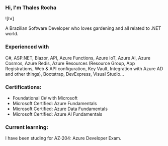 ### Hi, I'm Thales Rocha
![hr]

A Brazilian Software Developer who loves gardening and all related to .NET world.

<h3>Experienced with</h3>
C#, ASP.NET, Blazor, API, Azure Functions, Azure IoT, Azure AI, Azure Cosmos, Azure Redis, Azure Resources (Resource Group, App Registrations, Web & API configuration, Key Vault, Integration with Azure AD and other things), Bootstrap, DevExpress, Visual Studio...

<h3>Certifications:</h3>
<ul>
	<li>Foundational C# with Microsoft</li>
	<li>Microsoft Certified: Azure Fundamentals</li>
	<li>Microsoft Certified: Azure Data Fundamentals</li>
  <li>Microsoft Certified: Azure AI Fundamentals</li>
</ul>

<h3>Current learning:</h3>
I have been studing for AZ-204: Azure Developer Exam.
